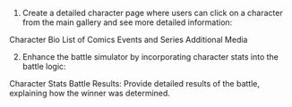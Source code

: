 1.  Create a detailed character page where users can click on a character from the main gallery and see more detailed information:

Character Bio
List of Comics
Events and Series
Additional Media

2.  Enhance the battle simulator by incorporating character stats into the battle logic:

Character Stats
Battle Results: Provide detailed results of the battle, explaining how the winner was determined.

